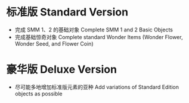 # 标准版 Standard Version

- 完成 SMM 1、2 的基础对象 Complete SMM 1 and 2 Basic Objects
- 完成基础惊奇对象 Complete standard Wonder Items (Wonder Flower, Wonder Seed, and Flower Coin)

# 豪华版 Deluxe Version

- 尽可能多地增加标准版元素的亚种 Add variations of Standard Edition objects as possible